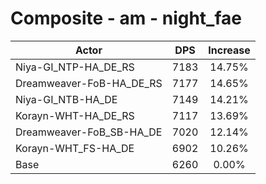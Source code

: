 # Composite - am - night_fae
| Actor | DPS | Increase |
|---|:---:|:---:|
|Niya-GI_NTP-HA_DE_RS|7183|14.75%|
|Dreamweaver-FoB-HA_DE_RS|7177|14.65%|
|Niya-GI_NTB-HA_DE|7149|14.21%|
|Korayn-WHT-HA_DE_RS|7117|13.69%|
|Dreamweaver-FoB_SB-HA_DE|7020|12.14%|
|Korayn-WHT_FS-HA_DE|6902|10.26%|
|Base|6260|0.00%|
